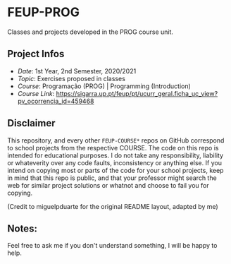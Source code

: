 # FEUP-PROG

Classes and projects developed in the PROG course unit.
## Project Infos
- *Date*: 1st Year, 2nd Semester, 2020/2021
- *Topic*: Exercises proposed in classes
- *Course*: Programação (PROG) | Programming (Introduction)
- *Course Link*: https://sigarra.up.pt/feup/pt/ucurr_geral.ficha_uc_view?pv_ocorrencia_id=459468

## Disclaimer

This repository, and every other ``FEUP-COURSE*`` repos on GitHub correspond to school projects from the respective COURSE. The code on this repo is intended for educational purposes. I do not take any responsibility, liability or whateverity over any code faults, inconsistency or anything else. If you intend on copying most or parts of the code for your school projects, keep in mind that this repo is public, and that your professor might search the web for similar project solutions or whatnot and choose to fail you for copying.

(Credit to miguelpduarte for the original README layout, adapted by me)

## Notes:

Feel free to ask me if you don't understand something, I will be happy to help.
